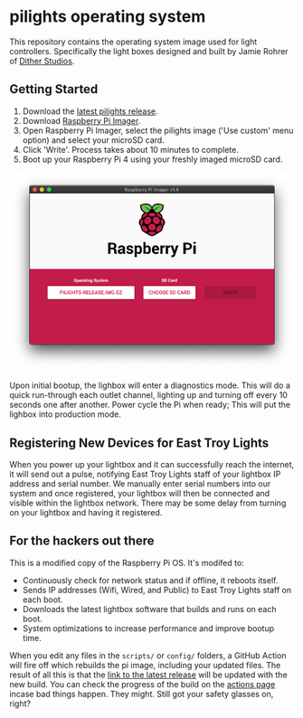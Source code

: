 # pilights operating system

This repository contains the operating system image used for light controllers. Specifically the light boxes designed and built by Jamie Rohrer of [Dither Studios](https://dither.studio/).

## Getting Started

1. Download the [latest pilights release](https://raw.githubusercontent.com/etcc/pilights-distro/main/dist/pilights-latest.img.gz).
2. Download [Raspberry Pi Imager](https://www.raspberrypi.org/software/).
3. Open Raspberry Pi Imager, select the pilights image ('Use custom' menu option) and select your microSD card.
4. Click 'Write'. Process takes about 10 minutes to complete.
5. Boot up your Raspberry Pi 4 using your freshly imaged microSD card.

![Screenshot of Raspberry Pi Imager v1.4](screenshot.png)

Upon initial bootup, the lighbox will enter a diagnostics mode. This will do a quick run-through each outlet channel, lighting up and turning off every 10 seconds one after another. Power cycle the Pi when ready; This will put the lighbox into production mode.

## Registering New Devices for East Troy Lights

When you power up your lightbox and it can successfully reach the internet, it will send out a pulse, notifying East Troy Lights staff of your lightbox IP address and serial number. We manually enter serial numbers into our system and once registered, your lightbox will then be connected and visible within the lightbox network. There may be some delay from turning on your lightbox and having it registered.

## For the hackers out there

This is a modified copy of the Raspberry Pi OS. It's modifed to:

- Continuously check for network status and if offline, it reboots itself.
- Sends IP addresses (Wifi, Wired, and Public) to East Troy Lights staff on each boot.
- Downloads the latest lightbox software that builds and runs on each boot.
- System optimizations to increase performance and improve bootup time.

When you edit any files in the `scripts/` or `config/` folders, a GitHub Action will fire off which rebuilds the pi image, including your updated files. The result of all this is that the [link to the latest release](https://raw.githubusercontent.com/etcc/pilights-distro/main/dist/pilights-latest.img.gz) will be updated with the new build. You can check the progress of the build on the [actions page](https://github.com/etcc/pilights-distro/actions) incase bad things happen. They might. Still got your safety glasses on, right?
